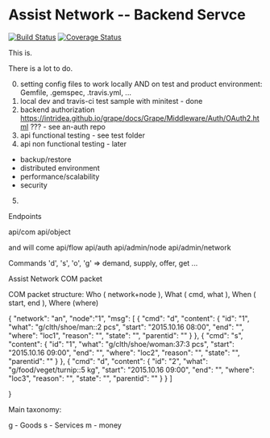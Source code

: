Assist Network -- Backend Servce
================================

[![Build Status](https://travis-ci.org/AssistNetwork/an-backend.svg)](https://travis-ci.org/AssistNetwork/an-backend)
[![Coverage Status](https://coveralls.io/repos/AssistNetwork/an-backend/badge.svg?branch=master&service=github)](https://coveralls.io/github/AssistNetwork/an-backend?branch=master)

This is.

There is a lot to do.

0. setting config files to work locally AND on test and product environment: Gemfile, .gemspec, .travis.yml, ...
1. local dev and travis-ci test sample with minitest - done
2. backend authorization https://intridea.github.io/grape/docs/Grape/Middleware/Auth/OAuth2.html ??? - see an-auth repo
3. api functional testing - see test folder
4. api non functional testing - later
- backup/restore
- distributed environment
- performance/scalability
- security
5. 


Endpoints

api/com
api/object

and will come
api/flow
api/auth
api/admin/node
api/admin/network

Commands
'd', 's', 'o', 'g' => demand, supply, offer, get ...

Assist Network COM packet

COM packet structure:  Who ( network+node ), What ( cmd, what ), When ( start, end ), Where (where)

{
  "network": "an",
  "node":"1",
  "msg":  [
            {
              "cmd": "d",
              "content": {
                "id": "1",
                "what": "g/clth/shoe/man::2 pcs",
                "start": "2015.10.16 08:00",
                "end": "",
                "where": "loc1",
                "reason": "",
                "state": "",
                "parentid": ""
              }
            },
            {
              "cmd": "s",
              "content": {
                "id": "1",
                "what": "g/clth/shoe/woman:37:3 pcs",
                "start": "2015.10.16 09:00",
                "end": "",
                "where": "loc2",
                "reason": "",
                "state": "",
                "parentid": ""
              }
            },
            {
              "cmd": "d",
              "content": {
                "id": "2",
                "what": "g/food/veget/turnip::5 kg",
                "start": "2015.10.16 09:00",
                "end": "",
                "where": "loc3",
                "reason": "",
                "state": "",
                "parentid": ""
              }
            }
          ]

}

Main taxonomy: 

g - Goods
s - Services
m - money
